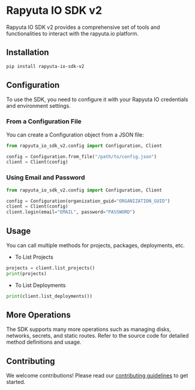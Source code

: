 # Rapyuta IO SDK v2

Rapyuta IO SDK v2 provides a comprehensive set of tools and functionalities to interact with the rapyuta.io platform.

## Installation

```bash
pip install rapyuta-io-sdk-v2
```

## Configuration

To use the SDK, you need to configure it with your Rapyuta IO credentials and environment settings.

### From a Configuration File

You can create a Configuration object from a JSON file:

```python
from rapyuta_io_sdk_v2.config import Configuration, Client

config = Configuration.from_file("/path/to/config.json")
client = Client(config)
```

### Using Email and Password

```python
from rapyuta_io_sdk_v2.config import Configuration, Client

config = Configuration(organization_guid="ORGANIZATION_GUID")
client = Client(config)
client.login(email="EMAIL", password="PASSWORD")
```

## Usage

You can call multiple methods for projects, packages, deployments, etc.

* To List Projects

```python
projects = client.list_projects()
print(projects)
```

* To List Deployments

```python
print(client.list_deployments())
```

## More Operations

The SDK supports many more operations such as managing disks, networks, secrets, and static routes. Refer to the source code for detailed method definitions and usage.

## Contributing

We welcome contributions! Please read our [contributing guidelines](CONTRIBUTING.md) to get started.